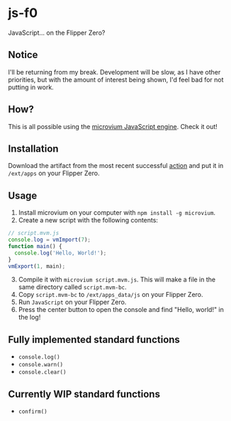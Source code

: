 # js-f0
JavaScript... on the Flipper Zero?
## Notice
I'll be returning from my break. Development will be slow, as I have other priorities, but with the amount of interest being shown, I'd feel bad for not putting in work.
## How?
This is all possible using the [microvium JavaScript engine](https://github.com/coder-mike/microvium). Check it out!
## Installation
Download the artifact from the most recent successful [action](https://github.com/zap8600/js-f0/actions) and put it in `/ext/apps` on your Flipper Zero.
## Usage
1. Install microvium on your computer with `npm install -g microvium`.
2. Create a new script with the following contents:
```js
// script.mvm.js
console.log = vmImport(7);
function main() {
  console.log('Hello, World!');
}
vmExport(1, main);
```
3. Compile it with `microvium script.mvm.js`. This will make a file in the same directory called `script.mvm-bc`.
4. Copy `script.mvm-bc` to `/ext/apps_data/js` on your Flipper Zero.
5. Run `JavaScript` on your Flipper Zero.
6. Press the center button to open the console and find "Hello, world!" in the log! 
## Fully implemented standard functions
* `console.log()`
* `console.warn()`
* `console.clear()`
## Currently WIP standard functions
* `confirm()`